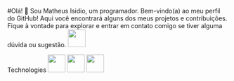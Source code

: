 #Olá! 👋
Sou Matheus Isidio, um programador. Bem-vindo(a) ao meu perfil do GitHub! Aqui você encontrará alguns dos meus projetos e contribuições. Fique à vontade para explorar e entrar em contato comigo se tiver alguma dúvida ou sugestão.
</n>
[<img src="https://cdn.jsdelivr.net/gh/devicons/devicon@latest/icons/linkedin/linkedin-original.svg" width="40" height="40"/>](https://www.linkedin.com/in/matheus-alves-7a9140230/)

Technologies
</n>
<img src="https://cdn.jsdelivr.net/gh/devicons/devicon@latest/icons/canva/canva-original.svg"  width="40" height="40"/>
<img src="https://cdn.jsdelivr.net/gh/devicons/devicon@latest/icons/css3/css3-original.svg"  width="40" height="40"/>
<img src="https://cdn.jsdelivr.net/gh/devicons/devicon@latest/icons/html5/html5-original.svg" width="40" height="40"/>

